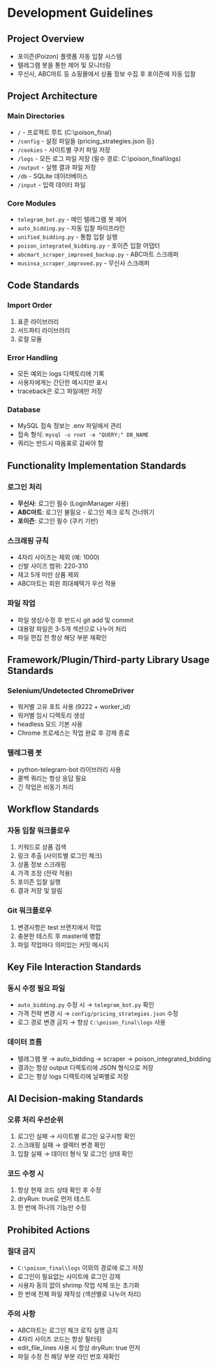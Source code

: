 # Development Guidelines

## Project Overview
- 포이즌(Poizon) 플랫폼 자동 입찰 시스템
- 텔레그램 봇을 통한 제어 및 모니터링
- 무신사, ABC마트 등 쇼핑몰에서 상품 정보 수집 후 포이즌에 자동 입찰

## Project Architecture

### Main Directories
- `/` - 프로젝트 루트 (C:\poison_final)
- `/config` - 설정 파일들 (pricing_strategies.json 등)
- `/cookies` - 사이트별 쿠키 파일 저장
- `/logs` - 모든 로그 파일 저장 (필수 경로: C:\poison_final\logs)
- `/output` - 실행 결과 파일 저장
- `/db` - SQLite 데이터베이스
- `/input` - 입력 데이터 파일

### Core Modules
- `telegram_bot.py` - 메인 텔레그램 봇 제어
- `auto_bidding.py` - 자동 입찰 파이프라인
- `unified_bidding.py` - 통합 입찰 실행
- `poison_integrated_bidding.py` - 포이즌 입찰 어댑터
- `abcmart_scraper_improved_backup.py` - ABC마트 스크래퍼
- `musinsa_scraper_improved.py` - 무신사 스크래퍼

## Code Standards

### Import Order
1. 표준 라이브러리
2. 서드파티 라이브러리
3. 로컬 모듈

### Error Handling
- 모든 예외는 logs 디렉토리에 기록
- 사용자에게는 간단한 메시지만 표시
- traceback은 로그 파일에만 저장

### Database
- MySQL 접속 정보는 .env 파일에서 관리
- 접속 형식: `mysql -u root -e "QUERY;" DB_NAME`
- 쿼리는 반드시 따옴표로 감싸야 함

## Functionality Implementation Standards

### 로그인 처리
- **무신사**: 로그인 필수 (LoginManager 사용)
- **ABC마트**: 로그인 불필요 - 로그인 체크 로직 건너뛰기
- **포이즌**: 로그인 필수 (쿠키 기반)

### 스크래핑 규칙
- 4자리 사이즈는 제외 (예: 1000)
- 신발 사이즈 범위: 220-310
- 재고 5개 미만 상품 제외
- ABC마트는 회원 최대혜택가 우선 적용

### 파일 작업
- 파일 생성/수정 후 반드시 git add 및 commit
- 대용량 파일은 3-5개 섹션으로 나누어 처리
- 파일 편집 전 항상 해당 부분 재확인

## Framework/Plugin/Third-party Library Usage Standards

### Selenium/Undetected ChromeDriver
- 워커별 고유 포트 사용 (9222 + worker_id)
- 워커별 임시 디렉토리 생성
- headless 모드 기본 사용
- Chrome 프로세스는 작업 완료 후 강제 종료

### 텔레그램 봇
- python-telegram-bot 라이브러리 사용
- 콜백 쿼리는 항상 응답 필요
- 긴 작업은 비동기 처리

## Workflow Standards

### 자동 입찰 워크플로우
1. 키워드로 상품 검색
2. 링크 추출 (사이트별 로그인 체크)
3. 상품 정보 스크래핑
4. 가격 조정 (전략 적용)
5. 포이즌 입찰 실행
6. 결과 저장 및 알림

### Git 워크플로우
1. 변경사항은 test 브랜치에서 작업
2. 충분한 테스트 후 master에 병합
3. 파일 작업마다 의미있는 커밋 메시지

## Key File Interaction Standards

### 동시 수정 필요 파일
- `auto_bidding.py` 수정 시 → `telegram_bot.py` 확인
- 가격 전략 변경 시 → `config/pricing_strategies.json` 수정
- 로그 경로 변경 금지 → 항상 `C:\poison_final\logs` 사용

### 데이터 흐름
- 텔레그램 봇 → auto_bidding → scraper → poison_integrated_bidding
- 결과는 항상 output 디렉토리에 JSON 형식으로 저장
- 로그는 항상 logs 디렉토리에 날짜별로 저장

## AI Decision-making Standards

### 오류 처리 우선순위
1. 로그인 실패 → 사이트별 로그인 요구사항 확인
2. 스크래핑 실패 → 셀렉터 변경 확인
3. 입찰 실패 → 데이터 형식 및 로그인 상태 확인

### 코드 수정 시
1. 항상 현재 코드 상태 확인 후 수정
2. dryRun: true로 먼저 테스트
3. 한 번에 하나의 기능만 수정

## Prohibited Actions

### 절대 금지
- `C:\poison_final\logs` 이외의 경로에 로그 저장
- 로그인이 필요없는 사이트에 로그인 강제
- 사용자 동의 없이 shrimp 작업 삭제 또는 초기화
- 한 번에 전체 파일 재작성 (섹션별로 나누어 처리)

### 주의 사항
- ABC마트는 로그인 체크 로직 실행 금지
- 4자리 사이즈 코드는 항상 필터링
- edit_file_lines 사용 시 항상 dryRun: true 먼저
- 파일 수정 전 해당 부분 라인 번호 재확인
